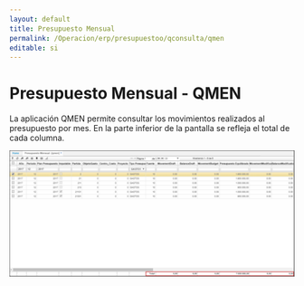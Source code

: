 ```yaml
---
layout: default
title: Presupuesto Mensual
permalink: /Operacion/erp/presupuestoo/qconsulta/qmen
editable: si
---
```


# Presupuesto Mensual - QMEN

La aplicación QMEN permite consultar los movimientos realizados al presupuesto por mes. En la parte inferior de la pantalla se refleja el total de cada columna.   

![](qmen.png)